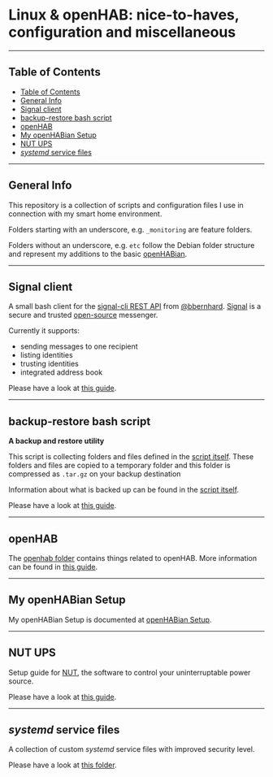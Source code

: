 # Linux & openHAB: nice-to-haves, configuration and  miscellaneous

***
## Table of Contents
- [Table of Contents](#table-of-contents)
- [General Info](#general-info)
- [Signal client](#signal-client)
- [backup-restore bash script](#backup-restore-bash-script)
- [openHAB](#openhab)
- [My openHABian Setup](#my-openhabian-setup)
- [NUT UPS](#nut-ups)
- [_systemd_ service files](#systemd-service-files)

***
## General Info

This repository is a collection of scripts and configuration files I use in connection with my smart home environment.

Folders starting with an underscore, e.g. `_monitoring` are feature folders.

Folders without an underscore, e.g. `etc` follow the Debian folder structure and represent my additions to the basic [openHABian](https://www.openhab.org/docs/installation/openhabian.html#openhabian-hassle-free-openhab-setup).

***
## Signal client

A small bash client for the [signal-cli REST API](https://github.com/bbernhard/signal-cli-rest-api) from [@bbernhard](https://github.com/bbernhard).
[Signal](https://signal.org/) is a secure and trusted [open-source](https://github.com/signalapp) messenger.

Currently it supports:
* sending messages to one recipient
* listing identities
* trusting identities
* integrated address book

Please have a look at [this guide](SIGNAL-CLIENT.md).

***
## backup-restore bash script

__A backup and restore utility__

This script is collecting folders and files defined in the [script itself](_backup_restore/backup_restore.bash). These folders and files are copied to a temporary folder and this folder is compressed as ```.tar.gz``` on your backup destination

Information about what is backed up can be found in the [script itself](_backup_restore/backup_restore.bash).

Please have a look at [this guide](_backup_restore/BACKUP_RESTORE.md).

***
## openHAB

The [openhab folder](_openhab) contains things related to openHAB.
More information can be found in [this guide](_openhab/README.md).

***
## My openHABian Setup
My openHABian Setup is documented at [openHABian Setup](_docs/openHABian_setup.md).

***
## NUT UPS

Setup guide for [NUT](https://networkupstools.org), the software to control your uninterruptable power source.

Please have a look at [this guide](/etc/nut/README.md).

***
## _systemd_ service files

A collection of custom _systemd_ service files with improved security level.

Please have a look at [this folder](/etc/systemd/system/README.md).

